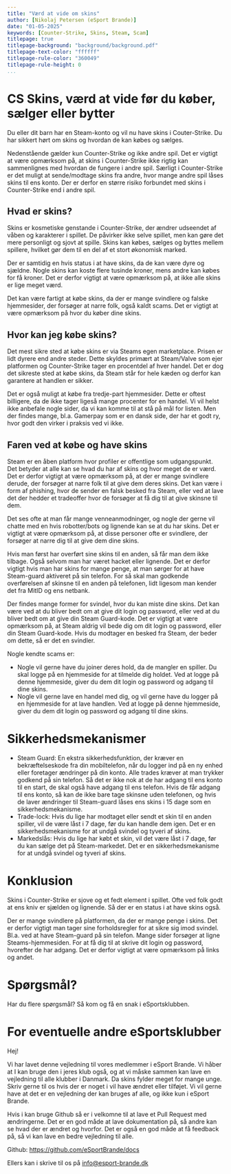 ```yaml
---
title: "Værd at vide om skins"
author: [Nikolaj Petersen (eSport Brande)]
date: "01-05-2025"
keywords: [Counter-Strike, Skins, Steam, Scam]
titlepage: true
titlepage-background: "background/background.pdf"
titlepage-text-color: "ffffff"
titlepage-rule-color: "360049"
titlepage-rule-height: 0
...
```


# CS Skins, værd at vide før du køber, sælger eller bytter
Du eller dit barn har en Steam-konto og vil nu have skins i Couter-Strike. Du har sikkert hørt om skins og hvordan de kan købes og sælges.

Nedenstående gælder kun Counter-Strike og ikke andre spil. Det er vigtigt at være opmærksom på, at skins i Counter-Strike ikke rigtig kan sammenlignes med hvordan de fungere i andre spil. Særligt i Counter-Strike er det muligt at sende/modtage skins fra andre, hvor mange andre spil låses skins til ens konto. Der er derfor en større risiko forbundet med skins i Counter-Strike end i andre spil.

## Hvad er skins?
Skins er kosmetiske genstande i Counter-Strike, der ændrer udseendet af våben og karakterer i spillet. De påvirker ikke selve spillet, men kan gøre det mere personligt og sjovt at spille. Skins kan købes, sælges og byttes mellem spillere, hvilket gør dem til en del af et stort økonomisk marked.

Der er samtidig en hvis status i at have skins, da de kan være dyre og sjældne. Nogle skins kan koste flere tusinde kroner, mens andre kan købes for få kroner. Det er derfor vigtigt at være opmærksom på, at ikke alle skins er lige meget værd.

Det kan være fartigt at købe skins, da der er mange svindlere og falske hjemmesider, der forsøger at narre folk, også kaldt scams. Det er vigtigt at være opmærksom på hvor du køber dine skins.

## Hvor kan jeg købe skins?
Det mest sikre sted at købe skins er via Steams egen marketplace. Prisen er lidt dyrere end andre steder. Dette skyldes primært at Steam/Valve som ejer platformen og Counter-Strike tager en procentdel af hver handel. Det er dog det sikreste sted at købe skins, da Steam står for hele kæden og derfor kan garantere at handlen er sikker.

Det er også muligt at købe fra tredje-part hjemmesider. Dette er oftest billigere, da de ikke tager ligeså mange procenter for en handel. Vi vil helst ikke anbefale nogle sider, da vi kan komme til at stå på mål for listen. Men der findes mange, bl.a. Gamerpay som er en dansk side, der har et godt ry, hvor godt den virker i praksis ved vi ikke.

## Faren ved at købe og have skins
Steam er en åben platform hvor profiler er offentlige som udgangspunkt. Det betyder at alle kan se hvad du har af skins og hvor meget de er værd. Det er derfor vigtigt at være opmærksom på, at der er mange svindlere derude, der forsøger at narre folk til at give dem deres skins. Det kan være i form af phishing, hvor de sender en falsk besked fra Steam, eller ved at lave det der hedder et tradeoffer hvor de forsøger at få dig til at give skinsne til dem.

Det ses ofte at man får mange venneanmodninger, og nogle der gerne vil chatte med en hvis robotter/bots og lignende kan se at du har skins. Det er vigtigt at være opmærksom på, at disse personer ofte er svindlere, der forsøger at narre dig til at give dem dine skins.

Hvis man først har overført sine skins til en anden, så får man dem ikke tilbage. Også selvom man har været hacket eller lignende. Det er derfor vigtigt hvis man har skins for mange penge, at man sørger for at have Steam-guard aktiveret på sin telefon. For så skal man godkende overførelsen af skinsne til en anden på telefonen, lidt ligesom man kender det fra MitID og ens netbank.

Der findes mange former for svindel, hvor du kan miste dine skins. Det kan være ved at du bliver bedt om at give dit login og password, eller ved at du bliver bedt om at give din Steam Guard-kode. Det er vigtigt at være opmærksom på, at Steam aldrig vil bede dig om dit login og password, eller din Steam Guard-kode. Hvis du modtager en besked fra Steam, der beder om dette, så er det en svindler.

Nogle kendte scams er:
- Nogle vil gerne have du joiner deres hold, da de mangler en spiller. Du skal logge på en hjemmeside for at tilmelde dig holdet. Ved at logge på denne hjemmeside, giver du dem dit login og password og adgang til dine skins.
- Nogle vil gerne lave en handel med dig, og vil gerne have du logger på en hjemmeside for at lave handlen. Ved at logge på denne hjemmeside, giver du dem dit login og password og adgang til dine skins.

# Sikkerhedsmekanismer
- Steam Guard: En ekstra sikkerhedsfunktion, der kræver en bekræftelseskode fra din mobiltelefon, når du logger ind på en ny enhed eller foretager ændringer på din konto. Alle trades kræver at man trykker godkend på sin telefon. Så det er ikke nok at de har adgang til ens konto til en start, de skal også have adgang til ens telefon. Hvis de får adgang til ens konto, så kan de ikke bare tage skinsne uden telefonen, og hvis de laver ændringer til Steam-guard låses ens skins i 15 dage som en sikkerhedsmekanisme.
- Trade-lock: Hvis du lige har modtaget eller sendt et skin til en anden spiller, vil de være låst i 7 dage, før du kan handle dem igen. Det er en sikkerhedsmekanisme for at undgå svindel og tyveri af skins.
- Markedslås: Hvis du lige har købt et skin, vil det være låst i 7 dage, før du kan sælge det på Steam-markedet. Det er en sikkerhedsmekanisme for at undgå svindel og tyveri af skins.

# Konklusion
Skins i Counter-Strike er sjove og et fedt element i spillet. Ofte ved folk godt at ens kniv er sjælden og lignende. Så der er en status i at have skins også. 

Der er mange svindlere på platformen, da der er mange penge i skins. Det er derfor vigtigt man tager sine forholdsregler for at sikre sig imod svindel. Bl.a. ved at have Steam-guard på sin telefon. Mange sider forsøger at ligne Steams-hjemmesiden. For at få dig til at skrive dit login og password, hvorefter de har adgang. Det er derfor vigtigt at være opmærksom på links og andet.

# Spørgsmål?
Har du flere spørgsmål? Så kom og få en snak i eSportsklubben. 

# For eventuelle andre eSportsklubber
Hej!

Vi har lavet denne vejledning til vores medlemmer i eSport Brande. Vi håber at I kan bruge den i jeres klub også, og at vi måske sammen kan lave en vejledning til alle klubber i Danmark. Da skins fylder meget for mange unge. Skriv gerne til os hvis der er noget i vil have ændret eller tilføjet. Vi vil gerne have at det er en vejledning der kan bruges af alle, og ikke kun i eSport Brande.

Hvis i kan bruge Github så er i velkomne til at lave et Pull Request med ændringerne. Det er en god måde at lave dokumentation på, så andre kan se hvad der er ændret og hvorfor. Det er også en god måde at få feedback på, så vi kan lave en bedre vejledning til alle.

Github: https://github.com/eSportBrande/docs

Ellers kan i skrive til os på info@esport-brande.dk